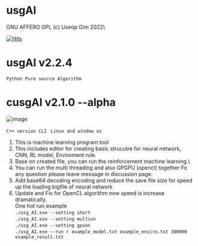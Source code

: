 # usgAI
GNU AFFERO GPL (c) Useop Gim 2022\

[![Hits](https://hits.seeyoufarm.com/api/count/incr/badge.svg?url=https%3A%2F%2Fgithub.com%2FNaptwen%2FOpen_pyAI&count_bg=%2379C83D&title_bg=%23555555&icon=&icon_color=%23E7E7E7&title=hits&edge_flat=false)](https://hits.seeyoufarm.com)

# usgAI v2.2.4
``Python Pure source Algorithm``


# cusgAI v2.1.0 --alpha 
![image](https://user-images.githubusercontent.com/47798805/186541001-7764c74e-1e72-4b7a-a04c-9bed6c1cc40a.png)

```C++ version CLI ```
```Linux and window os ```
1. This is machine learning program tool
2. This includes editor for creating basic strucutre for neural network, CNN, RL model, Enviroment rule.
3. Base on created file, you can run the reinforcement machine learning.\
4. You can run the multi threading and also GPGPU (opencl) together
Fo any question please leave message in discussion page.
5. Add base64 decoding encoding and reduce the save file size for speed up the loading bigfile of neural network
6. Update and Fix for OpenCL algorithm now speed is increase dramatically.\
One hot run example\
```./usg_AI.exe --setting short```\
```./usg_AI.exe --setting multion```\
```./usg_AI.exe --setting gpuon```\
```./usg_AI.exe --run r example_model.txt example_enviro.txt 300000 example_result.txt```

